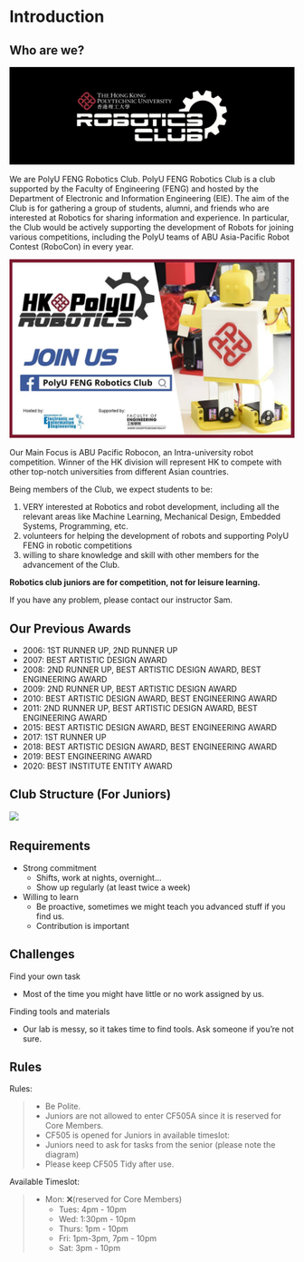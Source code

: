 # Introduction

## Who are we?

![](../.gitbook/assets/image%20%281%29.png)

We are PolyU FENG Robotics Club. PolyU FENG Robotics Club is a club supported by the Faculty of Engineering \(FENG\) and hosted by the Department of Electronic and Information Engineering \(EIE\). The aim of the Club is for gathering a group of students, alumni, and friends who are interested at Robotics for sharing information and experience. In particular, the Club would be actively supporting the development of Robots for joining various competitions, including the PolyU teams of ABU Asia-Pacific Robot Contest \(RoboCon\) in every year.

![](../.gitbook/assets/image.png)

Our Main Focus is ABU Pacific Robocon, an Intra-university robot competition. Winner of the HK division will represent HK to compete with other top-notch universities from different Asian countries.



Being members of the Club, we expect students to be:

1. VERY interested at Robotics and robot development, including all the relevant areas like Machine Learning, Mechanical Design, Embedded Systems, Programming, etc.
2. volunteers for helping the development of robots and supporting PolyU FENG in robotic competitions
3. willing to share knowledge and skill with other members for the advancement of the Club.

**Robotics club juniors are for competition, not for leisure learning.**

If you have any problem, please contact our instructor Sam.

## Our Previous Awards

* 2006: 1ST RUNNER UP, 2ND RUNNER UP 
* 2007: BEST ARTISTIC DESIGN AWARD 
* 2008: 2ND RUNNER UP, BEST ARTISTIC DESIGN AWARD, BEST ENGINEERING AWARD
* 2009: 2ND RUNNER UP, BEST ARTISTIC DESIGN AWARD
* 2010: BEST ARTISTIC DESIGN AWARD, BEST ENGINEERING AWARD
* 2011: 2ND RUNNER UP, BEST ARTISTIC DESIGN AWARD, BEST ENGINEERING AWARD
* 2015: BEST ARTISTIC DESIGN AWARD, BEST ENGINEERING AWARD
* 2017: 1ST RUNNER UP
* 2018: BEST ARTISTIC DESIGN AWARD, BEST ENGINEERING AWARD
* 2019: BEST ENGINEERING AWARD
* 2020: BEST INSTITUTE ENTITY AWARD

## Club Structure \(For Juniors\)

![](https://i.imgur.com/rrdUsyj.png)

## Requirements

* Strong commitment
  * Shifts, work at nights, overnight…
  * Show up regularly \(at least twice a week\)
* Willing to learn
  * Be proactive, sometimes we might teach you advanced stuff if you find us.
  * Contribution is important

## Challenges

Find your own task

* Most of the time you might have little or no work assigned by us.

Finding tools and materials

* Our lab is messy, so it takes time to find tools. Ask someone if you’re not sure.

## Rules

Rules:

> * Be Polite.
> * Juniors are not allowed to enter CF505A since it is reserved for Core Members.
> * CF505 is opened for Juniors in available timeslot:
> * Juniors need to ask for tasks from the senior \(please note the diagram\)
> * Please keep CF505 Tidy after use.

Available Timeslot:

> * Mon: ❌\(reserved for Core Members\)
>   * Tues: 4pm - 10pm 
>   * Wed: 1:30pm - 10pm
>   * Thurs: 1pm - 10pm
>   * Fri: 1pm-3pm, 7pm - 10pm
>   * Sat: 3pm - 10pm

